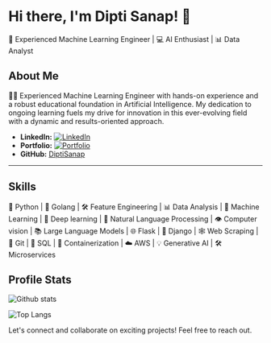 # Hi there, I'm Dipti Sanap! 👋

🧠 Experienced Machine Learning Engineer | 💻 AI Enthusiast | 📊 Data Analyst

## About Me

👩‍💻 Experienced Machine Learning Engineer with hands-on experience and a robust educational foundation in Artificial Intelligence. My dedication to ongoing learning fuels my drive for innovation in this ever-evolving field with a dynamic and results-oriented approach.

- **LinkedIn:** [![LinkedIn](https://img.shields.io/badge/LinkedIn-Profile-blue)](https://www.linkedin.com/in/dipti-sanap-7765a3228/)
- **Portfolio:** [![Portfolio](https://img.shields.io/badge/Portfolio-Link-green)](https://diptisanap.github.io/Portfolio/)
- **GitHub:** [DiptiSanap](https://github.com/DiptiSanap)

---

## Skills

🐍 Python | 🚀 Golang | 🛠️ Feature Engineering | 📊 Data Analysis | 🤖 Machine Learning | 🧠 Deep learning | 📝 Natural Language Processing | 👁️ Computer vision | 📚 Large Language Models | 🌐 Flask | 🎨 Django | 🕸️ Web Scraping | 📝 Git | 💾 SQL | 🐳 Containerization | ☁️ AWS | 💡 Generative AI | 🛠️ Microservices

## Profile Stats

![Github stats](https://github-readme-stats.vercel.app/api?username=DiptiSanap&show_icons=true)

![Top Langs](https://github-readme-stats.vercel.app/api/top-langs/?username=DiptiSanap&layout=compact)



Let's connect and collaborate on exciting projects! Feel free to reach out.
